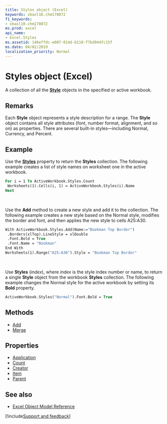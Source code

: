 ```yaml
---
title: Styles object (Excel)
keywords: vbaxl10.chm178072
f1_keywords:
- vbaxl10.chm178072
ms.prod: excel
api_name:
- Excel.Styles
ms.assetid: 146effdc-e007-814d-b110-f7bd944fc15f
ms.date: 04/02/2019
localization_priority: Normal
---
```



# Styles object (Excel)

A collection of all the **[Style](Excel.Style.md)** objects in the specified or active workbook.


## Remarks

Each **Style** object represents a style description for a range. The **Style** object contains all style attributes (font, number format, alignment, and so on) as properties. There are several built-in styles—including Normal, Currency, and Percent.


## Example

Use the **[Styles](Excel.Workbook.Styles.md)** property to return the **Styles** collection. The following example creates a list of style names on worksheet one in the active workbook.

```vb
For i = 1 To ActiveWorkbook.Styles.Count 
 Worksheets(1).Cells(i, 1) = ActiveWorkbook.Styles(i).Name 
Next
```

<br/>

Use the **Add** method to create a new style and add it to the collection. The following example creates a new style based on the Normal style, modifies the border and font, and then applies the new style to cells A25:A30.

```vb
With ActiveWorkbook.Styles.Add(Name:="Bookman Top Border") 
 .Borders(xlTop).LineStyle = xlDouble 
 .Font.Bold = True 
 .Font.Name = "Bookman" 
End With 
Worksheets(1).Range("A25:A30").Style = "Bookman Top Border"
```

<br/>

Use **Styles** (_index_), where _index_ is the style index number or name, to return a single **Style** object from the workbook **Styles** collection. The following example changes the Normal style for the active workbook by setting its **Bold** property.

```vb
ActiveWorkbook.Styles("Normal").Font.Bold = True
```


## Methods

- [Add](Excel.Styles.Add.md)
- [Merge](Excel.Styles.Merge.md)

## Properties

- [Application](Excel.Styles.Application.md)
- [Count](Excel.Styles.Count.md)
- [Creator](Excel.Styles.Creator.md)
- [Item](Excel.Styles.Item.md)
- [Parent](Excel.Styles.Parent.md)


## See also

- [Excel Object Model Reference](overview/Excel/object-model.md)

[!include[Support and feedback](~/includes/feedback-boilerplate.md)]
